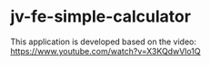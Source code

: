 # jv-fe-simple-calculator

This application is developed based on the video: https://www.youtube.com/watch?v=X3KQdwVlo1Q
